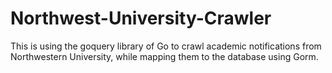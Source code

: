 # Northwest-University-Crawler
This is using the goquery library of Go to crawl academic notifications from Northwestern University, while mapping them to the database using Gorm.
